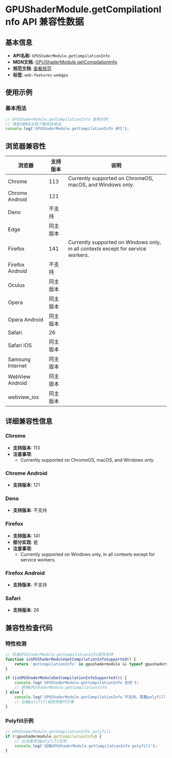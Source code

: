 # GPUShaderModule.getCompilationInfo API 兼容性数据

## 基本信息

- **API名称**: `GPUShaderModule.getCompilationInfo`
- **MDN文档**: [GPUShaderModule.getCompilationInfo](https://developer.mozilla.org/docs/Web/API/GPUShaderModule/getCompilationInfo)
- **规范文档**: [查看规范](https://gpuweb.github.io/gpuweb/#dom-gpushadermodule-getcompilationinfo)
- **标签**: `web-features:webgpu`

## 使用示例

### 基本用法

```javascript
// GPUShaderModule.getCompilationInfo 使用示例
// 请查阅MDN文档了解具体用法
console.log('GPUShaderModule.getCompilationInfo API');
```

## 浏览器兼容性

| 浏览器 | 支持版本 | 说明 |
|--------|----------|------|
| Chrome | 113 | Currently supported on ChromeOS, macOS, and Windows only. |
| Chrome Android | 121 |  |
| Deno | 不支持 |  |
| Edge | 同主版本 |  |
| Firefox | 141 | Currently supported on Windows only, in all contexts except for service workers. |
| Firefox Android | 不支持 |  |
| Oculus | 同主版本 |  |
| Opera | 同主版本 |  |
| Opera Android | 同主版本 |  |
| Safari | 26 |  |
| Safari iOS | 同主版本 |  |
| Samsung Internet | 同主版本 |  |
| WebView Android | 同主版本 |  |
| webview_ios | 同主版本 |  |

## 详细兼容性信息

### Chrome

- **支持版本**: 113
- **注意事项**:
  - Currently supported on ChromeOS, macOS, and Windows only.

### Chrome Android

- **支持版本**: 121

### Deno

- **支持版本**: 不支持

### Firefox

- **支持版本**: 141
- **部分实现**: 是
- **注意事项**:
  - Currently supported on Windows only, in all contexts except for service workers.

### Firefox Android

- **支持版本**: 不支持

### Safari

- **支持版本**: 26

## 兼容性检查代码

### 特性检测

```javascript
// 检查GPUShaderModule.getCompilationInfo是否支持
function isGPUShaderModuleGetCompilationInfoSupported() {
    return 'getCompilationInfo' in gpushadermodule && typeof gpushadermodule.getCompilationInfo === 'function';
}

if (isGPUShaderModuleGetCompilationInfoSupported()) {
    console.log('GPUShaderModule.getCompilationInfo 支持');
    // 使用GPUShaderModule.getCompilationInfo
} else {
    console.log('GPUShaderModule.getCompilationInfo 不支持，需要polyfill');
    // 加载polyfill或使用替代方案
}
```

### Polyfill示例

```javascript
// GPUShaderModule.getCompilationInfo polyfill
if (!gpushadermodule.getCompilationInfo) {
    // 在这里添加polyfill实现
    console.log('加载GPUShaderModule.getCompilationInfo polyfill');
}
```

